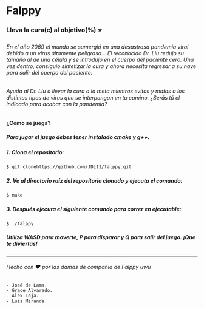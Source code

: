 # Falppy
### Lleva la cura(c) al objetivo(%) :star:
###### En el año 2069 el mundo se sumergió en una desastrosa pandemia viral debido a un virus altamente peligroso... El reconocido Dr. Liu redujo su tamaño al de una célula y se introdujo en el cuerpo del paciente cero. Una vez dentro, consiguió sintetizar la cura y ahora necesita regresar a su nave para salir del cuerpo del paciente.
###### Ayuda al Dr. Liu a llevar la cura a la meta mientras evitas y matas a los distintos tipos de virus que se interpongan en tu camino. ¿Serás tú el indicado para acabar con la pandemia?


#### ¿Cómo se juega?
##### Para jugar el juego debes tener instalado cmake y g++.
##### 1. Clona el repositorio:
```bash
$ git clonehttps://github.com/JDL11/falppy.git
```
##### 2. Ve al directorio raíz del repositorio clonado y ejecuta el comando:
```bash
$ make
```
##### 3. Después ejecuta el siguiente comando para correr en ejecutable:
```bash
$ ./falppy
```
##### Utiliza WASD para moverte, P para disparar y Q para salir del juego. ¡Que te diviertas!
---

###### Hecho con :heart: por las damas de compañía de Falppy uwu
```
- José de Lama.
- Grace Alvarado.
- Alex Loja.
- Luis Miranda.
```



